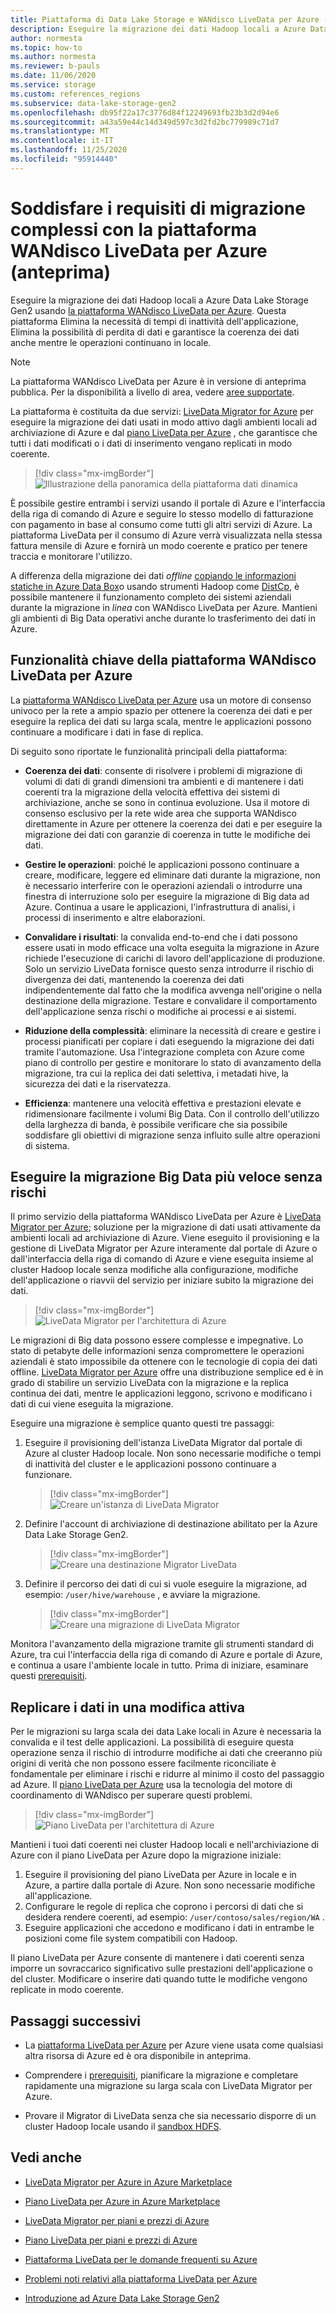 ```yaml
---
title: Piattaforma di Data Lake Storage e WANdisco LiveData per Azure (anteprima)
description: Eseguire la migrazione dei dati Hadoop locali a Azure Data Lake Storage Gen2 usando la piattaforma WANdisco LiveData per Azure.
author: normesta
ms.topic: how-to
ms.author: normesta
ms.reviewer: b-pauls
ms.date: 11/06/2020
ms.service: storage
ms.custom: references_regions
ms.subservice: data-lake-storage-gen2
ms.openlocfilehash: db95f22a17c3776d84f12249693fb23b3d2d94e6
ms.sourcegitcommit: a43a59e44c14d349d597c3d2fd2bc779989c71d7
ms.translationtype: MT
ms.contentlocale: it-IT
ms.lasthandoff: 11/25/2020
ms.locfileid: "95914440"
---
```

# <a name="meet-demanding-migration-requirements-with-wandisco-livedata-platform-for-azure-preview"></a>Soddisfare i requisiti di migrazione complessi con la piattaforma WANdisco LiveData per Azure (anteprima)

Eseguire la migrazione dei dati Hadoop locali a Azure Data Lake Storage Gen2 usando [la piattaforma WANdisco LiveData per Azure](https://docs.wandisco.com/live-data-platform/docs/landing/). Questa piattaforma Elimina la necessità di tempi di inattività dell'applicazione, Elimina la possibilità di perdita di dati e garantisce la coerenza dei dati anche mentre le operazioni continuano in locale.  

> [!NOTE]
> La piattaforma WANdisco LiveData per Azure è in versione di anteprima pubblica. Per la disponibilità a livello di area, vedere [aree supportate](https://docs.wandisco.com/live-data-platform/docs/prereq#supported-regions).

La piattaforma è costituita da due servizi: [LiveData Migrator for Azure](https://www.wandisco.com/products/livedata-migrator-for-azure) per eseguire la migrazione dei dati usati in modo attivo dagli ambienti locali ad archiviazione di Azure e dal [piano LiveData per Azure](https://www.wandisco.com/products/livedata-plane-for-azure) , che garantisce che tutti i dati modificati o i dati di inserimento vengano replicati in modo coerente. 

> [!div class="mx-imgBorder"]
> ![Illustrazione della panoramica della piattaforma dati dinamica](./media/migrate-gen2-wandisco-live-data-platform/live-data-platform-overview.png)

È possibile gestire entrambi i servizi usando il portale di Azure e l'interfaccia della riga di comando di Azure e seguire lo stesso modello di fatturazione con pagamento in base al consumo come tutti gli altri servizi di Azure. La piattaforma LiveData per il consumo di Azure verrà visualizzata nella stessa fattura mensile di Azure e fornirà un modo coerente e pratico per tenere traccia e monitorare l'utilizzo.

A differenza della migrazione dei dati _offline_ [copiando le informazioni statiche in Azure Data Box](./data-lake-storage-migrate-on-premises-hdfs-cluster.md)o usando strumenti Hadoop come [DistCp](https://hadoop.apache.org/docs/current/hadoop-distcp/DistCp.html), è possibile mantenere il funzionamento completo dei sistemi aziendali durante la migrazione in _linea_ con WANdisco LiveData per Azure. Mantieni gli ambienti di Big Data operativi anche durante lo trasferimento dei dati in Azure.

## <a name="key-features-of-wandisco-livedata-platform-for-azure"></a>Funzionalità chiave della piattaforma WANdisco LiveData per Azure

La [piattaforma WANdisco LiveData per Azure](https://docs.wandisco.com/live-data-platform/docs/landing/) usa un motore di consenso univoco per la rete a ampio spazio per ottenere la coerenza dei dati e per eseguire la replica dei dati su larga scala, mentre le applicazioni possono continuare a modificare i dati in fase di replica.  

Di seguito sono riportate le funzionalità principali della piattaforma:

- **Coerenza dei dati**: consente di risolvere i problemi di migrazione di volumi di dati di grandi dimensioni tra ambienti e di mantenere i dati coerenti tra la migrazione della velocità effettiva dei sistemi di archiviazione, anche se sono in continua evoluzione. Usa il motore di consenso esclusivo per la rete wide area che supporta WANdisco direttamente in Azure per ottenere la coerenza dei dati e per eseguire la migrazione dei dati con garanzie di coerenza in tutte le modifiche dei dati.

- **Gestire le operazioni**: poiché le applicazioni possono continuare a creare, modificare, leggere ed eliminare dati durante la migrazione, non è necessario interferire con le operazioni aziendali o introdurre una finestra di interruzione solo per eseguire la migrazione di Big data ad Azure. Continua a usare le applicazioni, l'infrastruttura di analisi, i processi di inserimento e altre elaborazioni.

- **Convalidare i risultati**: la convalida end-to-end che i dati possono essere usati in modo efficace una volta eseguita la migrazione in Azure richiede l'esecuzione di carichi di lavoro dell'applicazione di produzione. Solo un servizio LiveData fornisce questo senza introdurre il rischio di divergenza dei dati, mantenendo la coerenza dei dati indipendentemente dal fatto che la modifica avvenga nell'origine o nella destinazione della migrazione. Testare e convalidare il comportamento dell'applicazione senza rischi o modifiche ai processi e ai sistemi.

- **Riduzione della complessità**: eliminare la necessità di creare e gestire i processi pianificati per copiare i dati eseguendo la migrazione dei dati tramite l'automazione. Usa l'integrazione completa con Azure come piano di controllo per gestire e monitorare lo stato di avanzamento della migrazione, tra cui la replica dei dati selettiva, i metadati hive, la sicurezza dei dati e la riservatezza.

- **Efficienza**: mantenere una velocità effettiva e prestazioni elevate e ridimensionare facilmente i volumi Big Data. Con il controllo dell'utilizzo della larghezza di banda, è possibile verificare che sia possibile soddisfare gli obiettivi di migrazione senza influito sulle altre operazioni di sistema.

## <a name="migrate-big-data-faster-without-risk"></a>Eseguire la migrazione Big Data più veloce senza rischi

Il primo servizio della piattaforma WANdisco LiveData per Azure è [LiveData Migrator per Azure](https://www.wandisco.com/products/livedata-migrator-for-azure); soluzione per la migrazione di dati usati attivamente da ambienti locali ad archiviazione di Azure. Viene eseguito il provisioning e la gestione di LiveData Migrator per Azure interamente dal portale di Azure o dall'interfaccia della riga di comando di Azure e viene eseguita insieme al cluster Hadoop locale senza modifiche alla configurazione, modifiche dell'applicazione o riavvii del servizio per iniziare subito la migrazione dei dati.

> [!div class="mx-imgBorder"]
> ![LiveData Migrator per l'architettura di Azure](./media/migrate-gen2-wandisco-live-data-platform/live-data-migrator-architecture.png)

Le migrazioni di Big data possono essere complesse e impegnative. Lo stato di petabyte delle informazioni senza compromettere le operazioni aziendali è stato impossibile da ottenere con le tecnologie di copia dei dati offline. [LiveData Migrator per Azure](https://www.wandisco.com/products/livedata-migrator-for-azure) offre una distribuzione semplice ed è in grado di stabilire un servizio LiveData con la migrazione e la replica continua dei dati, mentre le applicazioni leggono, scrivono e modificano i dati di cui viene eseguita la migrazione.

Eseguire una migrazione è semplice quanto questi tre passaggi:

1. Eseguire il provisioning dell'istanza LiveData Migrator dal portale di Azure al cluster Hadoop locale. Non sono necessarie modifiche o tempi di inattività del cluster e le applicazioni possono continuare a funzionare.

   > [!div class="mx-imgBorder"]
   >![Creare un'istanza di LiveData Migrator](./media/migrate-gen2-wandisco-live-data-platform/create-live-data-migrator.png)

2. Definire l'account di archiviazione di destinazione abilitato per la Azure Data Lake Storage Gen2.

   > [!div class="mx-imgBorder"]
   >![Creare una destinazione Migrator LiveData](./media/migrate-gen2-wandisco-live-data-platform/create-target.png)

3. Definire il percorso dei dati di cui si vuole eseguire la migrazione, ad esempio: `/user/hive/warehouse` , e avviare la migrazione.

   > [!div class="mx-imgBorder"]
   > ![Creare una migrazione di LiveData Migrator](./media/migrate-gen2-wandisco-live-data-platform/create-migration.png)

Monitora l'avanzamento della migrazione tramite gli strumenti standard di Azure, tra cui l'interfaccia della riga di comando di Azure e portale di Azure, e continua a usare l'ambiente locale in tutto. Prima di iniziare, esaminare questi [prerequisiti](https://docs.wandisco.com/live-data-platform/docs/prereq/).

## <a name="replicate-data-under-active-change"></a>Replicare i dati in una modifica attiva

Per le migrazioni su larga scala dei data Lake locali in Azure è necessaria la convalida e il test delle applicazioni. La possibilità di eseguire questa operazione senza il rischio di introdurre modifiche ai dati che creeranno più origini di verità che non possono essere facilmente riconciliate è fondamentale per eliminare i rischi e ridurre al minimo il costo del passaggio ad Azure. Il [piano LiveData per Azure](https://www.wandisco.com/products/livedata-plane-for-azure) usa la tecnologia del motore di coordinamento di WANdisco per superare questi problemi.

> [!div class="mx-imgBorder"]
> ![Piano LiveData per l'architettura di Azure](./media/migrate-gen2-wandisco-live-data-platform/live-data-plane-architecture.png)

Mantieni i tuoi dati coerenti nei cluster Hadoop locali e nell'archiviazione di Azure con il piano LiveData per Azure dopo la migrazione iniziale:

1. Eseguire il provisioning del piano LiveData per Azure in locale e in Azure, a partire dalla portale di Azure. Non sono necessarie modifiche all'applicazione.
2. Configurare le regole di replica che coprono i percorsi di dati che si desidera rendere coerenti, ad esempio: `/user/contoso/sales/region/WA` .
3. Eseguire applicazioni che accedono e modificano i dati in entrambe le posizioni come file system compatibili con Hadoop.

Il piano LiveData per Azure consente di mantenere i dati coerenti senza imporre un sovraccarico significativo sulle prestazioni dell'applicazione o del cluster. Modificare o inserire dati quando tutte le modifiche vengono replicate in modo coerente.

## <a name="next-steps"></a>Passaggi successivi

- La [piattaforma LiveData per Azure](https://docs.wandisco.com/live-data-platform/docs/landing/) per Azure viene usata come qualsiasi altra risorsa di Azure ed è ora disponibile in anteprima. 

- Comprendere i [prerequisiti](https://docs.wandisco.com/live-data-platform/docs/prereq/), pianificare la migrazione e completare rapidamente una migrazione su larga scala con LiveData Migrator per Azure.

- Provare il Migrator di LiveData senza che sia necessario disporre di un cluster Hadoop locale usando il [sandbox HDFS](https://docs.wandisco.com/live-data-platform/docs/create-sandbox-intro/).

## <a name="see-also"></a>Vedi anche

- [LiveData Migrator per Azure in Azure Marketplace](https://azuremarketplace.microsoft.com/marketplace/apps/wandisco.ldm?tab=Overview)

- [Piano LiveData per Azure in Azure Marketplace](https://azuremarketplace.microsoft.com/marketplace/apps/wandisco.ldp?tab=Overview)

- [LiveData Migrator per piani e prezzi di Azure](https://azuremarketplace.microsoft.com/marketplace/apps/wandisco.ldm?tab=PlansAndPrice)

- [Piano LiveData per piani e prezzi di Azure](https://azuremarketplace.microsoft.com/marketplace/apps/wandisco.ldp?tab=PlansAndPrice) 

- [Piattaforma LiveData per le domande frequenti su Azure](https://docs.wandisco.com/live-data-platform/docs/faq/)

- [Problemi noti relativi alla piattaforma LiveData per Azure](https://docs.wandisco.com/live-data-platform/docs/known-issues/)

- [Introduzione ad Azure Data Lake Storage Gen2](data-lake-storage-introduction.md)